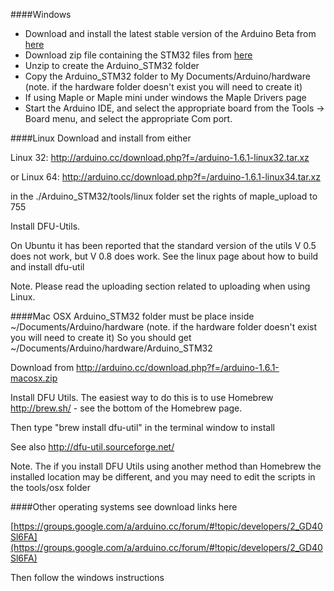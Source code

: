 ####Windows 

* Download and install the latest stable version of the Arduino Beta from [here](http://arduino.cc/download.php?f=/arduino-1.6.1-windows.exe)
* Download zip file containing the STM32 files from [here](https://github.com/rogerclarkmelbourne/Arduino_STM32/archive/master.zip)
* Unzip to create the Arduino_STM32 folder
* Copy the Arduino_STM32 folder to My Documents/Arduino/hardware (note. if the hardware folder doesn't exist you will need to create it)
* If using Maple or Maple mini under windows the Maple Drivers page
* Start the Arduino IDE, and select the appropriate board from the Tools -> Board menu, and select the appropriate Com port.

####Linux
Download and install from either

Linux 32:  http://arduino.cc/download.php?f=/arduino-1.6.1-linux32.tar.xz

or 
Linux 64: http://arduino.cc/download.php?f=/arduino-1.6.1-linux34.tar.xz

in the ./Arduino_STM32/tools/linux folder set the rights of maple_upload to 755 

Install DFU-Utils.

On Ubuntu it has been reported that the standard version of the utils V 0.5 does not work, but V 0.8 does work.
See the linux page about how to build and install dfu-util

Note. Please read the uploading section related to uploading when using Linux.

####Mac OSX
Arduino_STM32 folder must be place inside ~/Documents/Arduino/hardware (note. if the hardware folder doesn't exist you will need to create it)
So you should get ~/Documents/Arduino/hardware/Arduino_STM32

Download from  http://arduino.cc/download.php?f=/arduino-1.6.1-macosx.zip 

Install DFU Utils. The easiest way to do this is to use Homebrew  http://brew.sh/ - see the bottom of the Homebrew page.

Then type "brew install dfu-util" in the terminal window to install

See also http://dfu-util.sourceforge.net/

Note. The if you install DFU Utils using another method than Homebrew the installed location may be different, and you may need to edit the scripts in the tools/osx folder


####Other operating systems see download links here

[https://groups.google.com/a/arduino.cc/forum/#!topic/developers/2_GD40Sl6FA](https://groups.google.com/a/arduino.cc/forum/#!topic/developers/2_GD40Sl6FA)

Then follow the windows instructions
